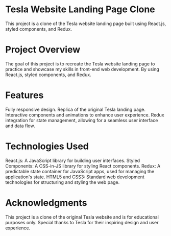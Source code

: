 # Tesla Website Landing Page Clone
This project is a clone of the Tesla website landing page built using React.js, styled components, and Redux.

# Project Overview
The goal of this project is to recreate the Tesla website landing page to practice and showcase my skills in front-end web development. By using React.js, styled components, and Redux.

# Features
Fully responsive design.
Replica of the original Tesla landing page.
Interactive components and animations to enhance user experience.
Redux integration for state management, allowing for a seamless user interface and data flow.

# Technologies Used
React.js: A JavaScript library for building user interfaces.
Styled Components: A CSS-in-JS library for styling React components.
Redux: A predictable state container for JavaScript apps, used for managing the application's state.
HTML5 and CSS3: Standard web development technologies for structuring and styling the web page.

# Acknowledgments
This project is a clone of the original Tesla website and is for educational purposes only.
Special thanks to Tesla for their inspiring design and user experience.
